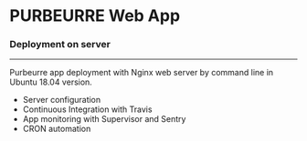 # PURBEURRE Web App
### Deployment on server
-------------------------
Purbeurre app deployment with Nginx web server by command line in Ubuntu 18.04 version.

* Server configuration
* Continuous Integration with Travis
* App monitoring with Supervisor and Sentry
* CRON automation


